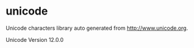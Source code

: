 unicode
=======

Unicode characters library auto generated from http://www.unicode.org.

Unicode Version 12.0.0
